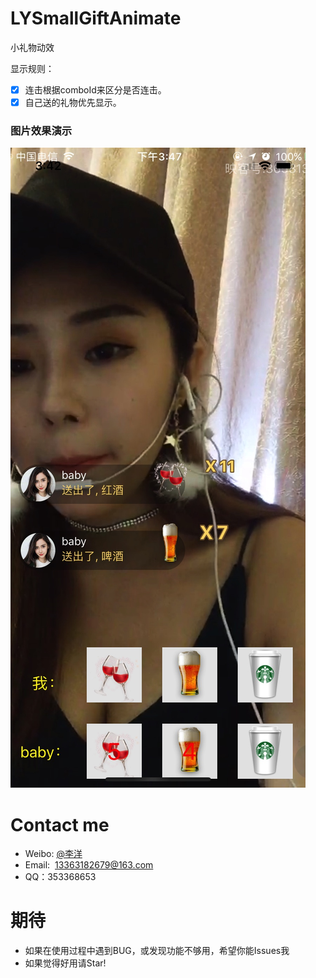 # LYSmallGiftAnimate
小礼物动效

显示规则：

- [x] 连击根据comboId来区分是否连击。
- [x] 自己送的礼物优先显示。

### 图片效果演示

![图片效果演示](https://github.com/w0shiliyang/LYSmallGiftAnimate/blob/master/截图.jpg)

# Contact me
- Weibo: [@李洋](http://weibo.com/3297900977)
- Email:  13363182679@163.com
- QQ：353368653

# 期待
- 如果在使用过程中遇到BUG，或发现功能不够用，希望你能Issues我
- 如果觉得好用请Star!
